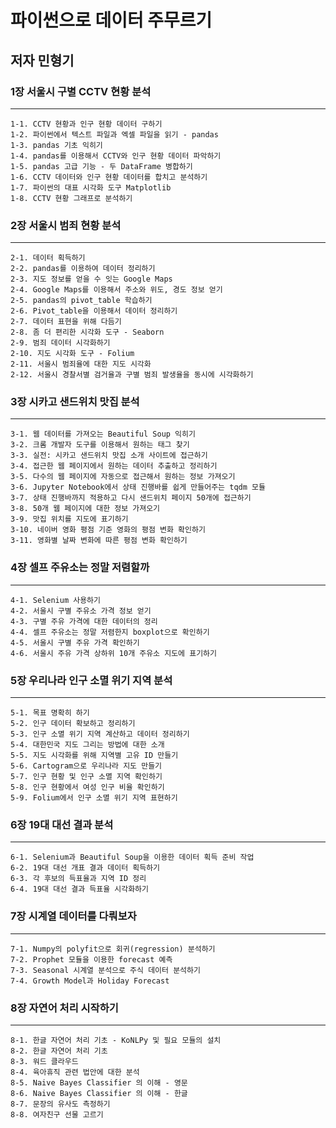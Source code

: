 파이썬으로 데이터 주무르기
============================
저자 민형기
-----------------------------


### 1장 서울시 구별 CCTV 현황 분석
- - -
```
1-1. CCTV 현황과 인구 현황 데이터 구하기
1-2. 파이썬에서 텍스트 파일과 엑셀 파일을 읽기 - pandas
1-3. pandas 기초 익히기
1-4. pandas를 이용해서 CCTV와 인구 현황 데이터 파악하기
1-5. pandas 고급 기능 - 두 DataFrame 병합하기
1-6. CCTV 데이터와 인구 현황 데이터를 합치고 분석하기
1-7. 파이썬의 대표 시각화 도구 Matplotlib
1-8. CCTV 현황 그래프로 분석하기
```


### 2장 서울시 범죄 현황 분석
- - -
```
2-1. 데이터 획득하기
2-2. pandas를 이용하여 데이터 정리하기
2-3. 지도 정보를 얻을 수 잇는 Google Maps
2-4. Google Maps를 이용해서 주소와 위도, 경도 정보 얻기
2-5. pandas의 pivot_table 학습하기
2-6. Pivot_table을 이용해서 데이터 정리하기
2-7. 데이터 표현을 위해 다듬기
2-8. 좀 더 편리한 시각화 도구 - Seaborn
2-9. 범죄 데이터 시각화하기
2-10. 지도 시각화 도구 - Folium
2-11. 서울시 범죄율에 대한 지도 시각화
2-12. 서울시 경찰서별 검거율과 구별 범죄 발생율을 동시에 시각화하기
```


### 3장 시카고 샌드위치 맛집 분석
- - -
```
3-1. 웹 데이터를 가져오는 Beautiful Soup 익히기
3-2. 크롬 개발자 도구를 이용해서 원하는 태그 찾기
3-3. 실전: 시카고 샌드위치 맛집 소개 사이트에 접근하기
3-4. 접근한 웹 페이지에서 원하는 데이터 추출하고 정리하기
3-5. 다수의 웹 페이지에 자동으로 접근해서 원하는 정보 가져오기
3-6. Jupyter Notebook에서 상태 진행바를 쉽게 만들어주는 tqdm 모듈
3-7. 상태 진행바까지 적용하고 다시 샌드위치 페이지 50개에 접근하기
3-8. 50개 웹 페이지에 대한 정보 가져오기
3-9. 맛집 위치를 지도에 표기하기
3-10. 네이버 영화 평점 기준 영화의 평점 변화 확인하기
3-11. 영화별 날짜 변화에 따른 평점 변화 확인하기
```


### 4장 셀프 주유소는 정말 저렴할까
- - -
```
4-1. Selenium 사용하기
4-2. 서울시 구별 주유소 가격 정보 얻기
4-3. 구별 주유 가격에 대한 데이터의 정리
4-4. 셀프 주유소는 정말 저렴한지 boxplot으로 확인하기
4-5. 서울시 구별 주유 가격 확인하기
4-6. 서울시 주유 가격 상하위 10개 주유소 지도에 표기하기
```


### 5장 우리나라 인구 소멸 위기 지역 분석
- - -
```
5-1. 목표 명확히 하기
5-2. 인구 데이터 확보하고 정리하기
5-3. 인구 소멸 위기 지역 계산하고 데이터 정리하기
5-4. 대한민국 지도 그리는 방법에 대한 소개
5-5. 지도 시각화를 위해 지역별 고유 ID 만들기
5-6. Cartogram으로 우리나라 지도 만들기
5-7. 인구 현황 및 인구 소멸 지역 확인하기
5-8. 인구 현황에서 여성 인구 비율 확인하기
5-9. Folium에서 인구 소멸 위기 지역 표현하기
```


### 6장 19대 대선 결과 분석
- - -
```
6-1. Selenium과 Beautiful Soup을 이용한 데이터 획득 준비 작업
6-2. 19대 대선 개표 결과 데이터 획득하기
6-3. 각 후보의 득표율과 지역 ID 정리
6-4. 19대 대선 결과 득표율 시각화하기
```


### 7장 시계열 데이터를 다뤄보자
- - -
```
7-1. Numpy의 polyfit으로 회귀(regression) 분석하기
7-2. Prophet 모듈을 이용한 forecast 예측
7-3. Seasonal 시계열 분석으로 주식 데이터 분석하기
7-4. Growth Model과 Holiday Forecast
```


### 8장 자연어 처리 시작하기
- - -
```
8-1. 한글 자연어 처리 기초 - KoNLPy 및 필요 모듈의 설치
8-2. 한글 자연어 처리 기초
8-3. 워드 클라우드
8-4. 육아휴직 관련 법안에 대한 분석
8-5. Naive Bayes Classifier 의 이해 - 영문
8-6. Naive Bayes Classifier 의 이해 - 한글
8-7. 문장의 유사도 측정하기
8-8. 여자친구 선물 고르기
```
